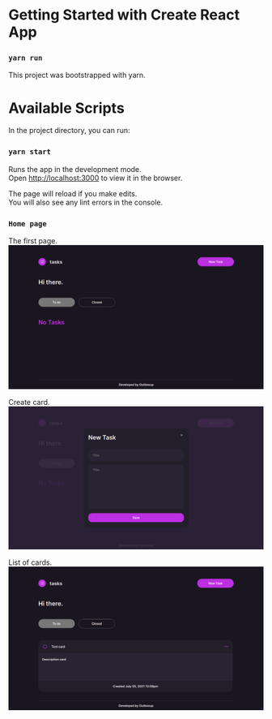 # Getting Started with Create React App

### `yarn run`

This project was bootstrapped with yarn.

# Available Scripts

In the project directory, you can run:

### `yarn start`

Runs the app in the development mode.\
Open [http://localhost:3000](http://localhost:3000) to view it in the browser.

The page will reload if you make edits.\
You will also see any lint errors in the console.

### `Home page`

The first page.
![Optional Text](./src/assets/readme/screen00.png)

Create card.
![Optional Text](./src/assets/readme/screen01.png)

List of cards.
![Optional Text](./src/assets/readme/screen02.png)
